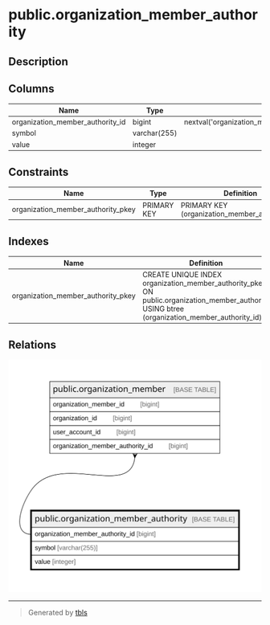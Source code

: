 # public.organization_member_authority

## Description

## Columns

| Name                             | Type         | Default                                                                              | Nullable | Children                                                    | Parents | Comment |
| -------------------------------- | ------------ | ------------------------------------------------------------------------------------ | -------- | ----------------------------------------------------------- | ------- | ------- |
| organization_member_authority_id | bigint       | nextval('organization_member_authority_organization_member_authority_seq'::regclass) | false    | [public.organization_member](public.organization_member.md) |         |         |
| symbol                           | varchar(255) |                                                                                      | false    |                                                             |         |         |
| value                            | integer      |                                                                                      | false    |                                                             |         |         |

## Constraints

| Name                               | Type        | Definition                                     |
| ---------------------------------- | ----------- | ---------------------------------------------- |
| organization_member_authority_pkey | PRIMARY KEY | PRIMARY KEY (organization_member_authority_id) |

## Indexes

| Name                               | Definition                                                                                                                                    |
| ---------------------------------- | --------------------------------------------------------------------------------------------------------------------------------------------- |
| organization_member_authority_pkey | CREATE UNIQUE INDEX organization_member_authority_pkey ON public.organization_member_authority USING btree (organization_member_authority_id) |

## Relations

![er](public.organization_member_authority.svg)

---

> Generated by [tbls](https://github.com/k1LoW/tbls)

